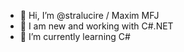 - 👋 Hi, I’m @stralucire / Maxim MFJ
- 👀 I am new and working with C#.NET
- 🌱 I’m currently learning C#

<!---
stralucire/stralucire is a ✨ special ✨ repository because its `README.md` (this file) appears on your GitHub profile.
You can click the Preview link to take a look at your changes.
--->
